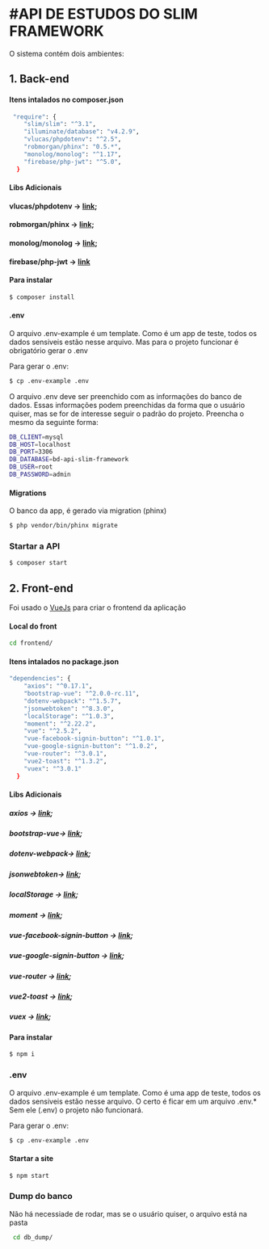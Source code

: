 # #API DE ESTUDOS DO SLIM FRAMEWORK

O sistema contém dois ambientes:

## **1. Back-end**

#### Itens intalados no composer.json

```bash
 "require": {
    "slim/slim": "^3.1",
    "illuminate/database": "v4.2.9",
    "vlucas/phpdotenv": "^2.5",
    "robmorgan/phinx": "0.5.*",
    "monolog/monolog": "^1.17",
    "firebase/php-jwt": "^5.0",
  }
```

#### **Libs Adicionais**

#### vlucas/phpdotenv -> [link](https://github.com/vlucas/phpdotenv);

#### robmorgan/phinx -> [link](https://github.com/cakephp/phinx);

#### monolog/monolog -> [link](https://github.com/Seldaek/monolog);

#### firebase/php-jwt -> [link](https://github.com/firebase/php-jwt)

#### **Para instalar**

```bash
$ composer install
```

#### **.env**

O arquivo .env-example é um template.
Como é um app de teste, todos os dados sensiveis estão nesse arquivo.
Mas para o projeto funcionar é obrigatório gerar o .env

Para gerar o .env:

```bash
$ cp .env-example .env
```

O arquivo .env deve ser preenchido com as informações do banco de dados.
Essas informações podem preenchidas da forma que o usuário quiser, mas se for de interesse seguir o
padrão do projeto. Preencha o mesmo da seguinte forma:

```bash
DB_CLIENT=mysql
DB_HOST=localhost
DB_PORT=3306
DB_DATABASE=bd-api-slim-framework
DB_USER=root
DB_PASSWORD=admin
```

#### **Migrations**

O banco da app, é gerado via migration (phinx)

```bash
$ php vendor/bin/phinx migrate
```

### **Startar a API**

```bash
$ composer start
```

## **2. Front-end**

Foi usado o [VueJs](https://vuejs.org/) para criar o frontend da aplicação

#### **Local do front**

```bash
cd frontend/
```

#### Itens intalados no package.json

```bash
"dependencies": {
    "axios": "^0.17.1",
    "bootstrap-vue": "^2.0.0-rc.11",
    "dotenv-webpack": "^1.5.7",
    "jsonwebtoken": "^8.3.0",
    "localStorage": "^1.0.3",
    "moment": "^2.22.2",
    "vue": "^2.5.2",
    "vue-facebook-signin-button": "^1.0.1",
    "vue-google-signin-button": "^1.0.2",
    "vue-router": "^3.0.1",
    "vue2-toast": "^1.3.2",
    "vuex": "^3.0.1"
  }
```

#### **Libs Adicionais**

##### axios -> [link](https://github.com/axios/axios);

##### bootstrap-vue-> [link](https://github.com/bootstrap-vue/bootstrap-vue);

##### dotenv-webpack-> [link](https://github.com/mrsteele/dotenv-webpack#readme);

##### jsonwebtoken-> [link](https://github.com/auth0/node-jsonwebtoken#readme);

##### localStorage -> [link](https://github.com/coolaj86/node-localStorage);

##### moment -> [link](https://github.com/moment/moment);

##### vue-facebook-signin-button -> [link](https://github.com/phanan/vue-facebook-signin-button);

##### vue-google-signin-button -> [link](https://github.com/phanan/vue-google-signin-button);

##### vue-router -> [link](https://router.vuejs.org/);

##### vue2-toast -> [link](https://github.com/lin-xin/vue-toast#readme);

##### vuex -> [link](https://github.com/vuejs/vuex);

#### Para instalar

```bash
$ npm i
```

### **.env**

O arquivo .env-example é um template. Como é uma app de teste, todos os dados sensiveis estão nesse arquivo.
O certo é ficar em um arquivo .env.\*
Sem ele (.env) o projeto não funcionará.

Para gerar o .env:

```bash
$ cp .env-example .env
```

#### Startar a site

```bash
$ npm start
```

### Dump do banco
Não há necessiade de rodar, mas se o usuário quiser, o arquivo está na pasta

```bash
 cd db_dump/
```

